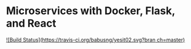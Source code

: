 # Microservices with Docker, Flask, and React
[![Build Status](https://travis-ci.org/babusng/yesit02.svg?bran
ch=master)](https://travis-ci.org/babusng/yesit02)
